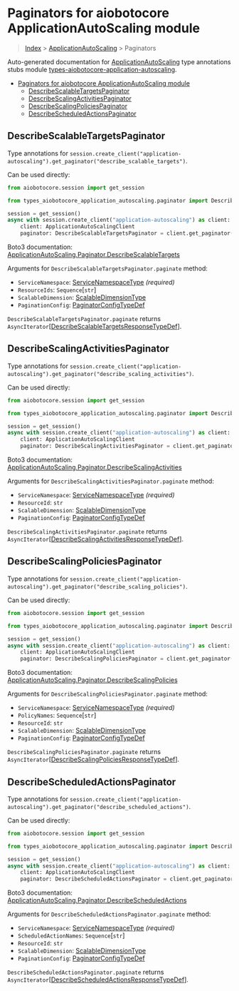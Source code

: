 <a id="paginators-for-aiobotocore-applicationautoscaling-module"></a>

# Paginators for aiobotocore ApplicationAutoScaling module

> [Index](../README.md) > [ApplicationAutoScaling](./README.md) > Paginators

Auto-generated documentation for
[ApplicationAutoScaling](https://boto3.amazonaws.com/v1/documentation/api/latest/reference/services/application-autoscaling.html#ApplicationAutoScaling)
type annotations stubs module
[types-aiobotocore-application-autoscaling](https://pypi.org/project/types-aiobotocore-application-autoscaling/).

- [Paginators for aiobotocore ApplicationAutoScaling module](#paginators-for-aiobotocore-applicationautoscaling-module)
  - [DescribeScalableTargetsPaginator](#describescalabletargetspaginator)
  - [DescribeScalingActivitiesPaginator](#describescalingactivitiespaginator)
  - [DescribeScalingPoliciesPaginator](#describescalingpoliciespaginator)
  - [DescribeScheduledActionsPaginator](#describescheduledactionspaginator)

<a id="describescalabletargetspaginator"></a>

## DescribeScalableTargetsPaginator

Type annotations for
`session.create_client("application-autoscaling").get_paginator("describe_scalable_targets")`.

Can be used directly:

```python
from aiobotocore.session import get_session

from types_aiobotocore_application_autoscaling.paginator import DescribeScalableTargetsPaginator

session = get_session()
async with session.create_client("application-autoscaling") as client:
    client: ApplicationAutoScalingClient
    paginator: DescribeScalableTargetsPaginator = client.get_paginator("describe_scalable_targets")
```

Boto3 documentation:
[ApplicationAutoScaling.Paginator.DescribeScalableTargets](https://boto3.amazonaws.com/v1/documentation/api/latest/reference/services/application-autoscaling.html#ApplicationAutoScaling.Paginator.DescribeScalableTargets)

Arguments for `DescribeScalableTargetsPaginator.paginate` method:

- `ServiceNamespace`:
  [ServiceNamespaceType](./literals.md#servicenamespacetype) *(required)*
- `ResourceIds`: `Sequence`\[`str`\]
- `ScalableDimension`:
  [ScalableDimensionType](./literals.md#scalabledimensiontype)
- `PaginationConfig`:
  [PaginatorConfigTypeDef](./type_defs.md#paginatorconfigtypedef)

`DescribeScalableTargetsPaginator.paginate` returns
`AsyncIterator`\[[DescribeScalableTargetsResponseTypeDef](./type_defs.md#describescalabletargetsresponsetypedef)\].

<a id="describescalingactivitiespaginator"></a>

## DescribeScalingActivitiesPaginator

Type annotations for
`session.create_client("application-autoscaling").get_paginator("describe_scaling_activities")`.

Can be used directly:

```python
from aiobotocore.session import get_session

from types_aiobotocore_application_autoscaling.paginator import DescribeScalingActivitiesPaginator

session = get_session()
async with session.create_client("application-autoscaling") as client:
    client: ApplicationAutoScalingClient
    paginator: DescribeScalingActivitiesPaginator = client.get_paginator("describe_scaling_activities")
```

Boto3 documentation:
[ApplicationAutoScaling.Paginator.DescribeScalingActivities](https://boto3.amazonaws.com/v1/documentation/api/latest/reference/services/application-autoscaling.html#ApplicationAutoScaling.Paginator.DescribeScalingActivities)

Arguments for `DescribeScalingActivitiesPaginator.paginate` method:

- `ServiceNamespace`:
  [ServiceNamespaceType](./literals.md#servicenamespacetype) *(required)*
- `ResourceId`: `str`
- `ScalableDimension`:
  [ScalableDimensionType](./literals.md#scalabledimensiontype)
- `PaginationConfig`:
  [PaginatorConfigTypeDef](./type_defs.md#paginatorconfigtypedef)

`DescribeScalingActivitiesPaginator.paginate` returns
`AsyncIterator`\[[DescribeScalingActivitiesResponseTypeDef](./type_defs.md#describescalingactivitiesresponsetypedef)\].

<a id="describescalingpoliciespaginator"></a>

## DescribeScalingPoliciesPaginator

Type annotations for
`session.create_client("application-autoscaling").get_paginator("describe_scaling_policies")`.

Can be used directly:

```python
from aiobotocore.session import get_session

from types_aiobotocore_application_autoscaling.paginator import DescribeScalingPoliciesPaginator

session = get_session()
async with session.create_client("application-autoscaling") as client:
    client: ApplicationAutoScalingClient
    paginator: DescribeScalingPoliciesPaginator = client.get_paginator("describe_scaling_policies")
```

Boto3 documentation:
[ApplicationAutoScaling.Paginator.DescribeScalingPolicies](https://boto3.amazonaws.com/v1/documentation/api/latest/reference/services/application-autoscaling.html#ApplicationAutoScaling.Paginator.DescribeScalingPolicies)

Arguments for `DescribeScalingPoliciesPaginator.paginate` method:

- `ServiceNamespace`:
  [ServiceNamespaceType](./literals.md#servicenamespacetype) *(required)*
- `PolicyNames`: `Sequence`\[`str`\]
- `ResourceId`: `str`
- `ScalableDimension`:
  [ScalableDimensionType](./literals.md#scalabledimensiontype)
- `PaginationConfig`:
  [PaginatorConfigTypeDef](./type_defs.md#paginatorconfigtypedef)

`DescribeScalingPoliciesPaginator.paginate` returns
`AsyncIterator`\[[DescribeScalingPoliciesResponseTypeDef](./type_defs.md#describescalingpoliciesresponsetypedef)\].

<a id="describescheduledactionspaginator"></a>

## DescribeScheduledActionsPaginator

Type annotations for
`session.create_client("application-autoscaling").get_paginator("describe_scheduled_actions")`.

Can be used directly:

```python
from aiobotocore.session import get_session

from types_aiobotocore_application_autoscaling.paginator import DescribeScheduledActionsPaginator

session = get_session()
async with session.create_client("application-autoscaling") as client:
    client: ApplicationAutoScalingClient
    paginator: DescribeScheduledActionsPaginator = client.get_paginator("describe_scheduled_actions")
```

Boto3 documentation:
[ApplicationAutoScaling.Paginator.DescribeScheduledActions](https://boto3.amazonaws.com/v1/documentation/api/latest/reference/services/application-autoscaling.html#ApplicationAutoScaling.Paginator.DescribeScheduledActions)

Arguments for `DescribeScheduledActionsPaginator.paginate` method:

- `ServiceNamespace`:
  [ServiceNamespaceType](./literals.md#servicenamespacetype) *(required)*
- `ScheduledActionNames`: `Sequence`\[`str`\]
- `ResourceId`: `str`
- `ScalableDimension`:
  [ScalableDimensionType](./literals.md#scalabledimensiontype)
- `PaginationConfig`:
  [PaginatorConfigTypeDef](./type_defs.md#paginatorconfigtypedef)

`DescribeScheduledActionsPaginator.paginate` returns
`AsyncIterator`\[[DescribeScheduledActionsResponseTypeDef](./type_defs.md#describescheduledactionsresponsetypedef)\].

